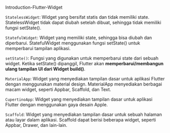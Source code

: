 Introduction-Flutter-Widget

``StatelessWidget``: Widget yang bersifat statis dan tidak memiliki state. StatelessWidget tidak dapat diubah setelah dibuat, sehingga tidak memiliki fungsi setState().

``StatefulWidget``: Widget yang memiliki state, sehingga bisa diubah dan diperbarui. StatefulWidget menggunakan fungsi setState() untuk memperbarui tampilan aplikasi.

``setState()``: Fungsi yang digunakan untuk memperbarui state dari sebuah widget. Ketika setState() dipanggil, Flutter akan **memperbarui/membangun ulang tampilan UI dari Widget build()**.

``MaterialApp``: Widget yang menyediakan tampilan dasar untuk aplikasi Flutter dengan menggunakan material design. MaterialApp menyediakan berbagai macam widget, seperti Appbar, Scaffold, dan Text.

``CupertinoApp``: Widget yang menyediakan tampilan dasar untuk aplikasi Flutter dengan menggunakan gaya desain Apple.

``Scaffold``: Widget yang menyediakan tampilan dasar untuk sebuah halaman atau layar dalam aplikasi. Scaffold dapat berisi beberapa widget, seperti Appbar, Drawer, dan lain-lain.
